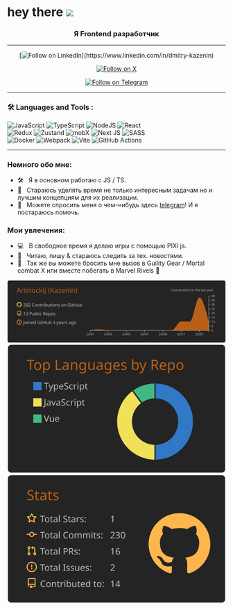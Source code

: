 <h1>
  hey there
  <img src="https://media.giphy.com/media/hvRJCLFzcasrR4ia7z/giphy.gif" width="30px"/>
</h1>

<h3 align="center">Я Frontend разработчик</h3>

---


<div style="text-align: center;">
  [<img src="https://img.shields.io/badge/Follow%20on%20LinkedIn-0077B5?style=for-the-badge&logo=linkedin&logoColor=white" alt="Follow on LinkedIn" style="text-decoration:none; border:none; height:28px;"/>](https://www.linkedin.com/in/dmitry-kazenin)

  [<img src="https://img.shields.io/badge/Follow%20on%20X-000000?style=for-the-badge&logo=x&logoColor=white" alt="Follow on X" style="text-decoration:none; border:none; height:28px;"/>](https://x.com/aristockij)

  [<img src="https://img.shields.io/badge/Telegram%20Channel-26A5E4?style=flat-square&logo=telegram&logoColor=white" alt="Follow on Telegram" style="text-decoration:none; border:none; height:28px;"/>](https://t.me/Kazenin_dev)
</div>

---

### :hammer_and_wrench: Languages and Tools :


![JavaScript](https://img.shields.io/badge/JavaScript-F7DF1E?style=for-the-badge&logo=javascript&logoColor=black)
![TypeScript](https://img.shields.io/badge/TypeSctipt-316192?style=for-the-badge&logo=typescript&logoColor=white)
![NodeJS](https://img.shields.io/badge/node.js-6DA55F?style=for-the-badge&logo=node.js&logoColor=white)
![React](https://img.shields.io/badge/react-%2320232a.svg?style=for-the-badge&logo=react&logoColor=%2361DAFB)<br/>
![Redux](https://img.shields.io/badge/redux-%23593d88.svg?style=for-the-badge&logo=redux&logoColor=white) 
![Zustand](https://img.shields.io/badge/Zustand-000000?style=for-the-badge&logoColor=white)
![mobX](https://img.shields.io/badge/mobX-%23593288.svg?style=for-the-badge&logo=mobx&logoColor=white)
![Next JS](https://img.shields.io/badge/Next-black?style=for-the-badge&logo=next.js&logoColor=white)
![SASS](https://img.shields.io/badge/Sass-CC6699?style=for-the-badge&logo=sass&logoColor=white)<br/>
![Docker](https://img.shields.io/badge/Docker-316192?style=for-the-badge&logo=docker&logoColor=white)
![Webpack](https://img.shields.io/badge/webpack-%238DD6F9.svg?style=for-the-badge&logo=webpack&logoColor=black)
![Vite](https://img.shields.io/badge/vite-%23646CFF.svg?style=for-the-badge&logo=vite&logoColor=white)
![GitHub Actions](https://img.shields.io/badge/github%20actions-%ffffff.svg?style=for-the-badge&logo=githubactions&logoColor=#d06398)

---

### Немного обо мне:

- 🛠 &nbsp; Я в основном работаю с JS / TS.
- 🌱 &nbsp; Стараюсь уделять время не только интересным задачам но и лучшим концепциям для их реализации.
- 💬 &nbsp; Можете спросить меня о чем-нибудь здесь [telegram](https://t.me/Kazenin_dev)! И я постараюсь помочь.


### Мои увлечения:

- 💻 &nbsp; В свободное время я делаю игры с помощью PIXI js.
- 📰 &nbsp; Читаю, пишу & стараюсь следить за тех. новостями.
- 🍕 &nbsp; Так же вы можете бросить мне вызов в Guility Gear / Mortal combat X или вместе побегать в Marvel Rivels 👀


<p align="center">
  
[![](https://raw.githubusercontent.com/Aristockij/thickduck/master/profile-summary-card-output/darcula/0-profile-details.svg)](https://github.com/vn7n24fzkq/github-profile-summary-cards)
[![](https://raw.githubusercontent.com/Aristockij/thickduck/master/profile-summary-card-output/darcula/1-repos-per-language.svg)](https://github.com/vn7n24fzkq/github-profile-summary-cards)
[![](https://raw.githubusercontent.com/Aristockij/thickduck/master/profile-summary-card-output/darcula/3-stats.svg)](https://github.com/vn7n24fzkq/github-profile-summary-cards) 


</p>
